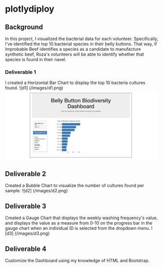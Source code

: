 # plotlydiploy

## Background
In this project, I visualized the bacterial data for each volunteer. Specifically, I've identified the top 10 bacterial species in their belly buttons. That way, if Improbable Beef identifies a species as a candidate to manufacture synthetic beef, Roza's volunteers will be able to identify whether that species is found in their navel.

### Deliverable 1 
I created a Horizontal Bar Chart to display the top 10 bacteria cultures found. 
 ![d1] (/images/d1.png)
 ![d1](/images/d1.png)


## Deliverable 2 
Created a Bubble Chart to visualize the number of cultures found per sample. 
![d2] (/images/d2.png)

## Deliverable 3
Created a Gauge Chart that displays the weekly washing frequency's value, and displays the value as a measure from 0-10 on the progress bar in the gauge chart when an individual ID is selected from the dropdown menu.
![d3] (/images/d3.png)

## Deliverable 4 
Customize the Dashboard using my knowledge of HTML and Bootstrap.
